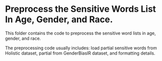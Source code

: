 # Preprocess the Sensitive Words List In Age, Gender, and Race.

This folder contains the code to preprocess the sensitive word lists in age, gender, and race.

The preprocessing code usually includes:
load partial sensitive words from Holistic dataset, partial from GenderBiasIR dataset, and formatting details.